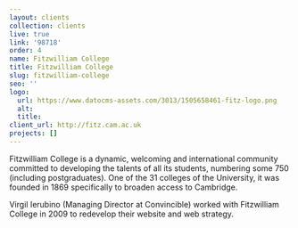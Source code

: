 ```yaml
---
layout: clients
collection: clients
live: true
link: '98718'
order: 4
name: Fitzwilliam College
title: Fitzwilliam College
slug: fitzwilliam-college
seo: ''
logo:
  url: https://www.datocms-assets.com/3013/1505658461-fitz-logo.png
  alt: 
  title: 
client_url: http://fitz.cam.ac.uk
projects: []
---
```


Fitzwilliam College is a dynamic, welcoming and international community committed to developing the talents of all its students, numbering some 750 (including postgraduates). One of the 31 colleges of the University, it was founded in 1869 specifically to broaden access to Cambridge.

Virgil Ierubino (Managing Director at Convincible) worked with Fitzwilliam College in 2009 to redevelop their website and web strategy.